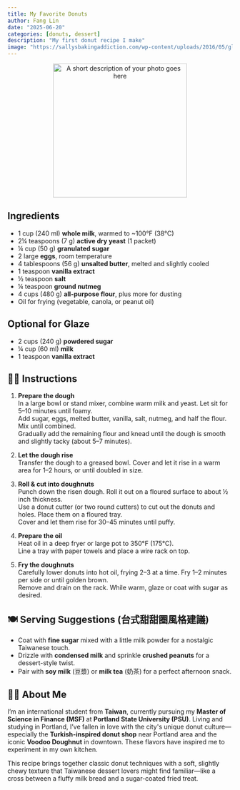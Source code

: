 ```yaml
---
title: My Favorite Donuts
author: Fang Lin
date: "2025-06-20"
categories: [donuts, dessert]
description: "My first donut recipe I make"
image: "https://sallysbakingaddiction.com/wp-content/uploads/2016/05/glazed-doughnuts-homemade-2.jpg"
---
```


<!-- Replace the img src file path below with the same path you used in the YAML above -->
<p align="center">
  <img src="https://sallysbakingaddiction.com/wp-content/uploads/2016/05/glazed-doughnuts-homemade-2.jpg" alt="A short description of your photo goes here" width="300"/>
</p>

## Ingredients

- 1 cup (240 ml) **whole milk**, warmed to ~100°F (38°C)
- 2¼ teaspoons (7 g) **active dry yeast** (1 packet)
- ¼ cup (50 g) **granulated sugar**
- 2 large **eggs**, room temperature
- 4 tablespoons (56 g) **unsalted butter**, melted and slightly cooled
- 1 teaspoon **vanilla extract**
- ½ teaspoon **salt**
- ¼ teaspoon **ground nutmeg**
- 4 cups (480 g) **all-purpose flour**, plus more for dusting
- Oil for frying (vegetable, canola, or peanut oil)

## Optional for Glaze

- 2 cups (240 g) **powdered sugar**
- ¼ cup (60 ml) **milk**
- 1 teaspoon **vanilla extract**
  
## 🧑‍🍳 Instructions

1. **Prepare the dough**  
   In a large bowl or stand mixer, combine warm milk and yeast. Let sit for 5–10 minutes until foamy.  
   Add sugar, eggs, melted butter, vanilla, salt, nutmeg, and half the flour. Mix until combined.  
   Gradually add the remaining flour and knead until the dough is smooth and slightly tacky (about 5–7 minutes).

2. **Let the dough rise**  
   Transfer the dough to a greased bowl. Cover and let it rise in a warm area for 1–2 hours, or until doubled in size.

3. **Roll & cut into doughnuts**  
   Punch down the risen dough. Roll it out on a floured surface to about ½ inch thickness.  
   Use a donut cutter (or two round cutters) to cut out the donuts and holes. Place them on a floured tray.  
   Cover and let them rise for 30–45 minutes until puffy.

4. **Prepare the oil**  
   Heat oil in a deep fryer or large pot to 350°F (175°C).  
   Line a tray with paper towels and place a wire rack on top.

5. **Fry the doughnuts**  
   Carefully lower donuts into hot oil, frying 2–3 at a time. Fry 1–2 minutes per side or until golden brown.  
   Remove and drain on the rack. While warm, glaze or coat with sugar as desired.


## 🍽️ Serving Suggestions (台式甜甜圈風格建議)

- Coat with **fine sugar** mixed with a little milk powder for a nostalgic Taiwanese touch.
- Drizzle with **condensed milk** and sprinkle **crushed peanuts** for a dessert-style twist.
- Pair with **soy milk** (豆漿) or **milk tea** (奶茶) for a perfect afternoon snack.

## 👩‍🎓 About Me

I’m an international student from **Taiwan**, currently pursuing my **Master of Science in Finance (MSF)** at **Portland State University (PSU)**. Living and studying in Portland, I’ve fallen in love with the city's unique donut culture—especially the **Turkish-inspired donut shop** near Portland area and the iconic **Voodoo Doughnut** in downtown. These flavors have inspired me to experiment in my own kitchen.

This recipe brings together classic donut techniques with a soft, slightly chewy texture that Taiwanese dessert lovers might find familiar—like a cross between a fluffy milk bread and a sugar-coated fried treat.
